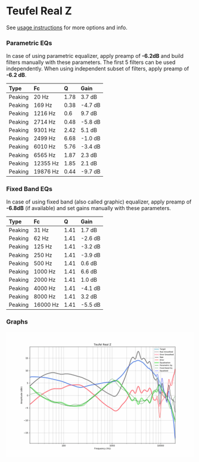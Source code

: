 # Teufel Real Z
See [usage instructions](https://github.com/jaakkopasanen/AutoEq#usage) for more options and info.

### Parametric EQs
In case of using parametric equalizer, apply preamp of **-6.2dB** and build filters manually
with these parameters. The first 5 filters can be used independently.
When using independent subset of filters, apply preamp of **-6.2 dB**.

| Type    | Fc       |    Q | Gain    |
|:--------|:---------|:-----|:--------|
| Peaking | 20 Hz    | 1.78 | 3.7 dB  |
| Peaking | 169 Hz   | 0.38 | -4.7 dB |
| Peaking | 1216 Hz  | 0.6  | 9.7 dB  |
| Peaking | 2714 Hz  | 0.48 | -5.8 dB |
| Peaking | 9301 Hz  | 2.42 | 5.1 dB  |
| Peaking | 2499 Hz  | 6.68 | -1.0 dB |
| Peaking | 6010 Hz  | 5.76 | -3.4 dB |
| Peaking | 6565 Hz  | 1.87 | 2.3 dB  |
| Peaking | 12355 Hz | 1.85 | 2.1 dB  |
| Peaking | 19876 Hz | 0.44 | -9.7 dB |

### Fixed Band EQs
In case of using fixed band (also called graphic) equalizer, apply preamp of **-6.8dB**
(if available) and set gains manually with these parameters.

| Type    | Fc       |    Q | Gain    |
|:--------|:---------|:-----|:--------|
| Peaking | 31 Hz    | 1.41 | 1.7 dB  |
| Peaking | 62 Hz    | 1.41 | -2.6 dB |
| Peaking | 125 Hz   | 1.41 | -3.2 dB |
| Peaking | 250 Hz   | 1.41 | -3.9 dB |
| Peaking | 500 Hz   | 1.41 | 0.6 dB  |
| Peaking | 1000 Hz  | 1.41 | 6.6 dB  |
| Peaking | 2000 Hz  | 1.41 | 1.0 dB  |
| Peaking | 4000 Hz  | 1.41 | -4.1 dB |
| Peaking | 8000 Hz  | 1.41 | 3.2 dB  |
| Peaking | 16000 Hz | 1.41 | -5.5 dB |

### Graphs
![](./Teufel%20Real%20Z.png)